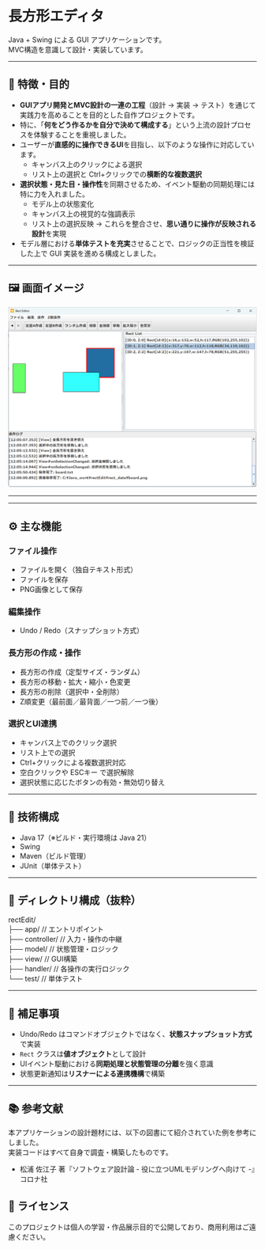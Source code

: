 # 長方形エディタ

Java + Swing による GUI アプリケーションです。  
MVC構造を意識して設計・実装しています。

---

## 🎯 特徴・目的

- **GUIアプリ開発とMVC設計の一連の工程**（設計 → 実装 → テスト）を通じて実践力を高めることを目的とした自作プロジェクトです。
- 特に、「**何をどう作るかを自分で決めて構成する**」という上流の設計プロセスを体験することを重視しました。
- ユーザーが**直感的に操作できるUI**を目指し、以下のような操作に対応しています。
  - キャンバス上のクリックによる選択
  - リスト上の選択と Ctrl+クリックでの**横断的な複数選択**
- **選択状態・見た目・操作性**を同期させるため、イベント駆動の同期処理には特に力を入れました。
  - モデル上の状態変化
  - キャンバス上の視覚的な強調表示
  - リスト上の選択反映
  → これらを整合させ、**思い通りに操作が反映される設計**を実現
- モデル層における**単体テストを充実**させることで、ロジックの正当性を検証した上で GUI 実装を進める構成としました。

---

## 🖼️ 画面イメージ

![GUIアプリ画面](src/main/resources/RectEditor.png)

---

---

## ⚙️ 主な機能

### ファイル操作
- ファイルを開く（独自テキスト形式）
- ファイルを保存
- PNG画像として保存

### 編集操作
- Undo / Redo（スナップショット方式）

### 長方形の作成・操作
- 長方形の作成（定型サイズ・ランダム）
- 長方形の移動・拡大・縮小・色変更
- 長方形の削除（選択中・全削除）
- Z順変更（最前面／最背面／一つ前／一つ後）

### 選択とUI連携
- キャンバス上でのクリック選択
- リスト上での選択
- Ctrl+クリックによる複数選択対応
- 空白クリックや ESCキー で選択解除
- 選択状態に応じたボタンの有効・無効切り替え

---

## 🧱 技術構成

- Java 17（※ビルド・実行環境は Java 21）
- Swing
- Maven（ビルド管理）
- JUnit（単体テスト）

---

## 📁 ディレクトリ構成（抜粋）


rectEdit/  
├── app/ // エントリポイント  
├── controller/ // 入力・操作の中継  
├── model/ // 状態管理・ロジック  
├── view/ // GUI構築  
├── handler/ // 各操作の実行ロジック  
└── test/ // 単体テスト  


---

## 📌 補足事項

- Undo/Redo はコマンドオブジェクトではなく、**状態スナップショット方式**で実装
- `Rect` クラスは**値オブジェクト**として設計
- UIイベント駆動における**同期処理と状態管理の分離**を強く意識
- 状態更新通知は**リスナーによる連携機構**で構築

---

## 📚 参考文献

本アプリケーションの設計題材には、以下の図書にて紹介されていた例を参考にしました。  
実装コードはすべて自身で調査・構築したものです。

- 松浦 佐江子 著『ソフトウェア設計論 - 役に立つUMLモデリングへ向けて -』コロナ社


## 📝 ライセンス

このプロジェクトは個人の学習・作品展示目的で公開しており、商用利用はご遠慮ください。
